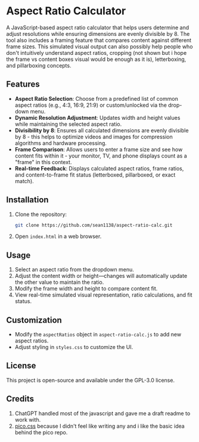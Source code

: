 # Aspect Ratio Calculator

A JavaScript-based aspect ratio calculator that helps users determine and adjust resolutions while ensuring dimensions are evenly divisible by 8. The tool also includes a framing feature that compares content against different frame sizes. This simulated visual output can also possibly help people who don't intuitively understand aspect ratios, cropping (not shown but i hope the frame vs content boxes visual would be enough as it is), letterboxing, and pillarboxing concepts.

## Features
- **Aspect Ratio Selection**: Choose from a predefined list of common aspect ratios (e.g., 4:3, 16:9, 21:9) or custom/unlocked via the drop-down menu.
- **Dynamic Resolution Adjustment**: Updates width and height values while maintaining the selected aspect ratio.
- **Divisibility by 8**: Ensures all calculated dimensions are evenly divisible by 8 - this helps to optimize videos and images for compression algorithms and hardware processing.
- **Frame Comparison**: Allows users to enter a frame size and see how content fits within it - your monitor, TV, and phone displays count as a "frame" in this context.
- **Real-time Feedback**: Displays calculated aspect ratios, frame ratios, and content-to-frame fit status (letterboxed, pillarboxed, or exact match).

## Installation
1. Clone the repository:
   ```sh
   git clone https://github.com/sean1138/aspect-ratio-calc.git
   ```
2. Open `index.html` in a web browser.

## Usage
1. Select an aspect ratio from the dropdown menu.
2. Adjust the content width or height—changes will automatically update the other value to maintain the ratio.
3. Modify the frame width and height to compare content fit.
4. View real-time simulated visual representation, ratio calculations, and fit status.

## Customization
- Modify the `aspectRatios` object in `aspect-ratio-calc.js` to add new aspect ratios.
- Adjust styling in `styles.css` to customize the UI.

## License
This project is open-source and available under the GPL-3.0 license.

## Credits
1. ChatGPT handled most of the javascript and gave me a draft readme to work with.
2. [pico.css](https://picocss.com/) because I didn't feel like writing any and i like the basic idea behind the pico repo.